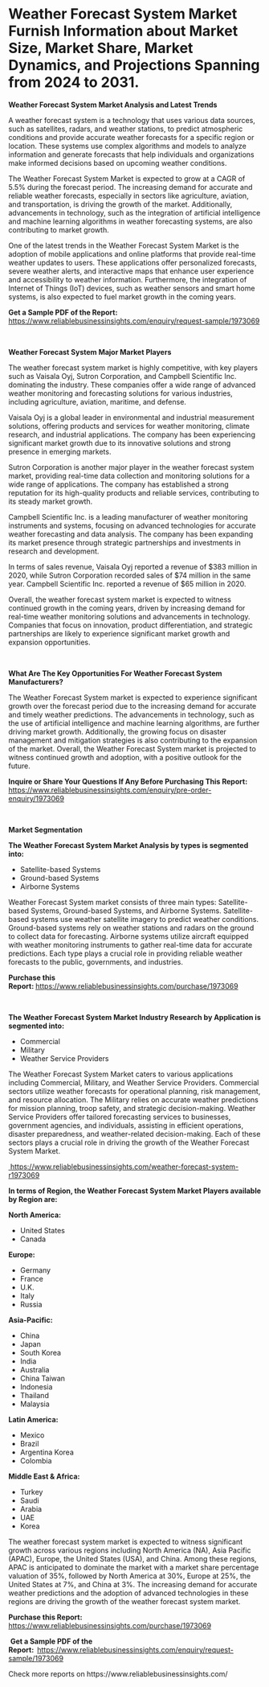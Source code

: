 <p><h1>Weather Forecast System Market Furnish Information about Market Size, Market Share, Market Dynamics, and Projections Spanning from 2024 to 2031.</h1></p><p><strong>Weather Forecast System Market Analysis and Latest Trends</strong></p>
<p><p>A weather forecast system is a technology that uses various data sources, such as satellites, radars, and weather stations, to predict atmospheric conditions and provide accurate weather forecasts for a specific region or location. These systems use complex algorithms and models to analyze information and generate forecasts that help individuals and organizations make informed decisions based on upcoming weather conditions.</p><p>The Weather Forecast System Market is expected to grow at a CAGR of 5.5% during the forecast period. The increasing demand for accurate and reliable weather forecasts, especially in sectors like agriculture, aviation, and transportation, is driving the growth of the market. Additionally, advancements in technology, such as the integration of artificial intelligence and machine learning algorithms in weather forecasting systems, are also contributing to market growth.</p><p>One of the latest trends in the Weather Forecast System Market is the adoption of mobile applications and online platforms that provide real-time weather updates to users. These applications offer personalized forecasts, severe weather alerts, and interactive maps that enhance user experience and accessibility to weather information. Furthermore, the integration of Internet of Things (IoT) devices, such as weather sensors and smart home systems, is also expected to fuel market growth in the coming years.</p></p>
<p><strong>Get a Sample PDF of the Report:&nbsp;</strong> <a href="https://www.reliablebusinessinsights.com/enquiry/request-sample/1973069">https://www.reliablebusinessinsights.com/enquiry/request-sample/1973069</a></p>
<p>&nbsp;</p>
<p><strong>Weather Forecast System Major Market Players</strong></p>
<p><p>The weather forecast system market is highly competitive, with key players such as Vaisala Oyj, Sutron Corporation, and Campbell Scientific Inc. dominating the industry. These companies offer a wide range of advanced weather monitoring and forecasting solutions for various industries, including agriculture, aviation, maritime, and defense.</p><p>Vaisala Oyj is a global leader in environmental and industrial measurement solutions, offering products and services for weather monitoring, climate research, and industrial applications. The company has been experiencing significant market growth due to its innovative solutions and strong presence in emerging markets.</p><p>Sutron Corporation is another major player in the weather forecast system market, providing real-time data collection and monitoring solutions for a wide range of applications. The company has established a strong reputation for its high-quality products and reliable services, contributing to its steady market growth.</p><p>Campbell Scientific Inc. is a leading manufacturer of weather monitoring instruments and systems, focusing on advanced technologies for accurate weather forecasting and data analysis. The company has been expanding its market presence through strategic partnerships and investments in research and development.</p><p>In terms of sales revenue, Vaisala Oyj reported a revenue of $383 million in 2020, while Sutron Corporation recorded sales of $74 million in the same year. Campbell Scientific Inc. reported a revenue of $65 million in 2020.</p><p>Overall, the weather forecast system market is expected to witness continued growth in the coming years, driven by increasing demand for real-time weather monitoring solutions and advancements in technology. Companies that focus on innovation, product differentiation, and strategic partnerships are likely to experience significant market growth and expansion opportunities.</p></p>
<p>&nbsp;</p>
<p><strong>What Are The Key Opportunities For Weather Forecast System Manufacturers?</strong></p>
<p><p>The Weather Forecast System market is expected to experience significant growth over the forecast period due to the increasing demand for accurate and timely weather predictions. The advancements in technology, such as the use of artificial intelligence and machine learning algorithms, are further driving market growth. Additionally, the growing focus on disaster management and mitigation strategies is also contributing to the expansion of the market. Overall, the Weather Forecast System market is projected to witness continued growth and adoption, with a positive outlook for the future.</p></p>
<p><strong>Inquire or Share Your Questions If Any Before Purchasing This Report:</strong> <a href="https://www.reliablebusinessinsights.com/enquiry/pre-order-enquiry/1973069">https://www.reliablebusinessinsights.com/enquiry/pre-order-enquiry/1973069</a></p>
<p>&nbsp;</p>
<p><strong>Market Segmentation</strong></p>
<p><strong>The Weather Forecast System Market Analysis by types is segmented into:</strong></p>
<p><ul><li>Satellite-based Systems</li><li>Ground-based Systems</li><li>Airborne Systems</li></ul></p>
<p><p>Weather Forecast System market consists of three main types: Satellite-based Systems, Ground-based Systems, and Airborne Systems. Satellite-based systems use weather satellite imagery to predict weather conditions. Ground-based systems rely on weather stations and radars on the ground to collect data for forecasting. Airborne systems utilize aircraft equipped with weather monitoring instruments to gather real-time data for accurate predictions. Each type plays a crucial role in providing reliable weather forecasts to the public, governments, and industries.</p></p>
<p><strong>Purchase this Report:&nbsp;</strong><a href="https://www.reliablebusinessinsights.com/purchase/1973069">https://www.reliablebusinessinsights.com/purchase/1973069</a></p>
<p>&nbsp;</p>
<p><strong>The Weather Forecast System Market Industry Research by Application is segmented into:</strong></p>
<p><ul><li>Commercial</li><li>Military</li><li>Weather Service Providers</li></ul></p>
<p><p>The Weather Forecast System Market caters to various applications including Commercial, Military, and Weather Service Providers. Commercial sectors utilize weather forecasts for operational planning, risk management, and resource allocation. The Military relies on accurate weather predictions for mission planning, troop safety, and strategic decision-making. Weather Service Providers offer tailored forecasting services to businesses, government agencies, and individuals, assisting in efficient operations, disaster preparedness, and weather-related decision-making. Each of these sectors plays a crucial role in driving the growth of the Weather Forecast System Market.</p></p>
<p><a href="https://www.reliablebusinessinsights.com/weather-forecast-system-r1973069">&nbsp;https://www.reliablebusinessinsights.com/weather-forecast-system-r1973069</a></p>
<p><strong>In terms of Region, the Weather Forecast System Market Players available by Region are:</strong></p>
<p>
    <p> <strong> North America: </strong>
        <ul>
            <li>United States</li>
            <li>Canada</li>
        </ul>
        </p> 
    <p> <strong> Europe: </strong>
        <ul>
            <li>Germany</li>
            <li>France</li>
            <li>U.K.</li>
            <li>Italy</li>
            <li>Russia</li>
        </ul>
        </p> 
    <p> <strong> Asia-Pacific: </strong>
        <ul>
            <li>China</li>
            <li>Japan</li>
            <li>South Korea</li>
            <li>India</li>
            <li>Australia</li>
            <li>China Taiwan</li>
            <li>Indonesia</li>
            <li>Thailand</li>
            <li>Malaysia</li>
        </ul>
        </p> 
    <p> <strong> Latin America: </strong>
        <ul>
            <li>Mexico</li>
            <li>Brazil</li>
            <li>Argentina Korea</li>
            <li>Colombia</li>
        </ul>
        </p> 
    <p> <strong> Middle East & Africa: </strong>
        <ul>
            <li>Turkey</li>
            <li>Saudi</li>
            <li>Arabia</li>
            <li>UAE</li>
            <li>Korea</li>
        </ul>
    </p>
    </p>
<p><p>The weather forecast system market is expected to witness significant growth across various regions including North America (NA), Asia Pacific (APAC), Europe, the United States (USA), and China. Among these regions, APAC is anticipated to dominate the market with a market share percentage valuation of 35%, followed by North America at 30%, Europe at 25%, the United States at 7%, and China at 3%. The increasing demand for accurate weather predictions and the adoption of advanced technologies in these regions are driving the growth of the weather forecast system market.</p></p>
<p><strong>Purchase this Report: </strong><a href="https://www.reliablebusinessinsights.com/purchase/1973069">https://www.reliablebusinessinsights.com/purchase/1973069</a></p>
<p>&nbsp;<strong>Get a Sample PDF of the Report:&nbsp;&nbsp;</strong><a href="https://www.reliablebusinessinsights.com/enquiry/request-sample/1973069">https://www.reliablebusinessinsights.com/enquiry/request-sample/1973069</a></p>
<p><strong></strong></p>
<p>Check more reports on https://www.reliablebusinessinsights.com/</p>